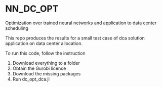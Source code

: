 # NN_DC_OPT
Optimization over trained neural networks and application to data center scheduling

This repo produces the results for a small test case of dca solution application on data center allocation.

To run this code, follow the instruction

1. Download everything to a folder
2. Obtain the Gurobi licence
3. Download the missing packages
4. Run dc_opt_dca.jl
